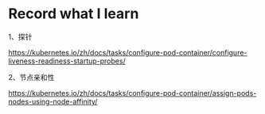 # Record what I learn

1、探针

https://kubernetes.io/zh/docs/tasks/configure-pod-container/configure-liveness-readiness-startup-probes/

2、节点亲和性

https://kubernetes.io/zh/docs/tasks/configure-pod-container/assign-pods-nodes-using-node-affinity/

